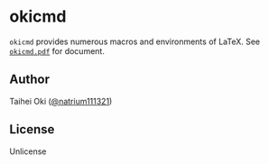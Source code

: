 # okicmd
`okicmd` provides numerous macros and environments of LaTeX. See [`okicmd.pdf`](https://github.com/natrium11321/okicmd/blob/master/okicmd.pdf) for document.

## Author
Taihei Oki ([@natrium111321](https://github.com/natrium11321))

## License
Unlicense
